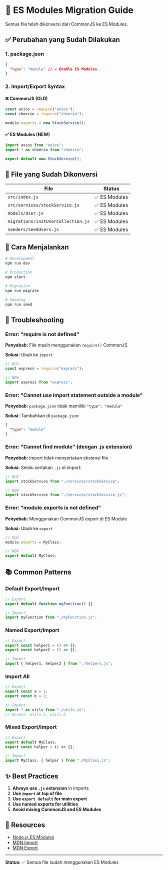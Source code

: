 # 🔧 ES Modules Migration Guide

Semua file telah dikonversi dari CommonJS ke ES Modules.

## ✅ Perubahan yang Sudah Dilakukan

### 1. **package.json**

```json
{
  "type": "module" // ← Enable ES Modules
}
```

### 2. **Import/Export Syntax**

#### ❌ CommonJS (OLD)

```javascript
const axios = require("axios");
const cheerio = require("cheerio");

module.exports = new StockService();
```

#### ✅ ES Modules (NEW)

```javascript
import axios from "axios";
import * as cheerio from "cheerio";

export default new StockService();
```

## 📝 File yang Sudah Dikonversi

| File                               | Status        |
| ---------------------------------- | ------------- |
| `src/index.js`                     | ✅ ES Modules |
| `src/services/stockService.js`     | ✅ ES Modules |
| `models/User.js`                   | ✅ ES Modules |
| `migrations/initUserCollection.js` | ✅ ES Modules |
| `seeders/seedUsers.js`             | ✅ ES Modules |

## 🚀 Cara Menjalankan

```bash
# Development
npm run dev

# Production
npm start

# Migration
npm run migrate

# Seeding
npm run seed
```

## 🐛 Troubleshooting

### Error: "require is not defined"

**Penyebab:** File masih menggunakan `require()` CommonJS

**Solusi:** Ubah ke `import`

```javascript
// OLD
const express = require("express");

// NEW
import express from "express";
```

### Error: "Cannot use import statement outside a module"

**Penyebab:** `package.json` tidak memiliki `"type": "module"`

**Solusi:** Tambahkan di `package.json`:

```json
{
  "type": "module"
}
```

### Error: "Cannot find module" (dengan .js extension)

**Penyebab:** Import tidak menyertakan ekstensi file

**Solusi:** Selalu sertakan `.js` di import:

```javascript
// OLD
import stockService from "./services/stockService";

// NEW
import stockService from "./services/stockService.js";
```

### Error: "module.exports is not defined"

**Penyebab:** Menggunakan CommonJS export di ES Module

**Solusi:** Ubah ke `export`

```javascript
// OLD
module.exports = MyClass;

// NEW
export default MyClass;
```

## 📚 Common Patterns

### Default Export/Import

```javascript
// Export
export default function myFunction() {}

// Import
import myFunction from "./myFunction.js";
```

### Named Export/Import

```javascript
// Export
export const helper1 = () => {};
export const helper2 = () => {};

// Import
import { helper1, helper2 } from "./helpers.js";
```

### Import All

```javascript
// Export
export const a = 1;
export const b = 2;

// Import
import * as utils from "./utils.js";
// Access: utils.a, utils.b
```

### Mixed Export/Import

```javascript
// Export
export default MyClass;
export const helper = () => {};

// Import
import MyClass, { helper } from "./MyClass.js";
```

## ✨ Best Practices

1. **Always use `.js` extension** in imports
2. **Use `import` at top of file**
3. **Use `export default` for main export**
4. **Use named exports for utilities**
5. **Avoid mixing CommonJS and ES Modules**

## 🔗 Resources

- [Node.js ES Modules](https://nodejs.org/api/esm.html)
- [MDN Import](https://developer.mozilla.org/en-US/docs/Web/JavaScript/Reference/Statements/import)
- [MDN Export](https://developer.mozilla.org/en-US/docs/Web/JavaScript/Reference/Statements/export)

---

**Status:** ✅ Semua file sudah menggunakan ES Modules
